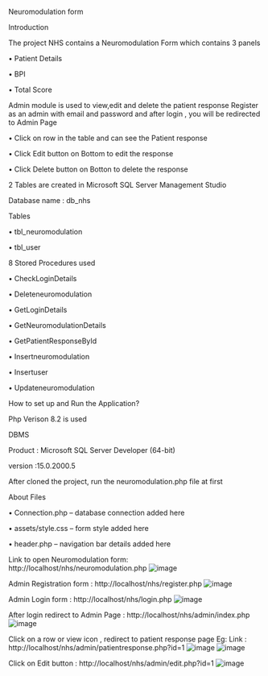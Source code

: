 Neuromodulation form

Introduction

The project NHS contains a Neuromodulation Form which contains 3 panels

  •	Patient Details
  
  •	BPI
  
  •	Total Score
  
Admin module is used to view,edit and delete the patient response
Register as an admin with email and password and after login , you will be redirected to Admin Page

 • Click on row in the table and can see the Patient response 

 • Click Edit button on Bottom to edit the response

 • Click Delete button on Botton to delete the response


2 Tables are created in Microsoft SQL Server Management Studio

Database name : db_nhs

Tables

•	tbl_neuromodulation

•	tbl_user

8 Stored Procedures used

•	CheckLoginDetails

•	Deleteneuromodulation

•	GetLoginDetails

•	GetNeuromodulationDetails

•	GetPatientResponseById

•	Insertneuromodulation

•	Insertuser

•	Updateneuromodulation

How to set up and Run the Application?

Php Verison 8.2 is used

DBMS

Product : Microsoft SQL Server Developer (64-bit)

version :15.0.2000.5

After cloned the project, run the neuromodulation.php file at first

About Files

•	Connection.php – database connection added here

•	assets/style.css – form style added here

•	header.php – navigation bar details added here


Link to open Neuromodulation form:  http://localhost/nhs/neuromodulation.php
![image](https://github.com/nibinbenny47/nhs/assets/75657897/a009a93c-1963-4839-a65c-5db048139d4c)

 

Admin Registration form : http://localhost/nhs/register.php
![image](https://github.com/nibinbenny47/nhs/assets/75657897/ce5e7303-d820-44c1-88fc-c90218593041)


 

Admin Login form : http://localhost/nhs/login.php
![image](https://github.com/nibinbenny47/nhs/assets/75657897/2461cda1-f21e-4514-ba79-369d7060a12e)

 
After login redirect to Admin Page : http://localhost/nhs/admin/index.php
![image](https://github.com/nibinbenny47/nhs/assets/75657897/40914735-a71a-4508-8ae4-7bdbd6451d23)

 

Click on a row or view icon , redirect to patient response page
Eg: Link : http://localhost/nhs/admin/patientresponse.php?id=1
![image](https://github.com/nibinbenny47/nhs/assets/75657897/4b71117c-48aa-49bd-8a1e-50cf4a6b8b81)
![image](https://github.com/nibinbenny47/nhs/assets/75657897/ca26480f-3b7e-43f3-b632-92a30bc76cc5)


 

 

Click on Edit button : http://localhost/nhs/admin/edit.php?id=1
![image](https://github.com/nibinbenny47/nhs/assets/75657897/16ab7ce9-1535-4f41-a14e-b9125b793dff)

 

 


